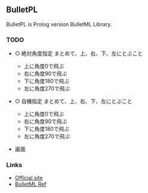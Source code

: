 ## BulletPL

BulletPL is Prolog version BulletML Library.

### TODO

- ○ 絶対角度指定 まとめて、上、右、下、左にとぶこと
    - 上に角度0で飛ぶ
    - 右に角度90で飛ぶ
    - 下に角度180で飛ぶ
    - 左に角度270で飛ぶ

- ○ 自機指定 まとめて、上、右、下、左にとぶこと
    - 上に角度0で飛ぶ
    - 右に角度90で飛ぶ
    - 下に角度180で飛ぶ
    - 左に角度270で飛ぶ

- 画面
### Links

  - [Official site](http://www.asahi-net.or.jp/~cs8k-cyu/bulletml/index_e.html)
  - [BulletML Ref](http://www.asahi-net.or.jp/~cs8k-cyu/bulletml/bulletml_ref_e.html)
